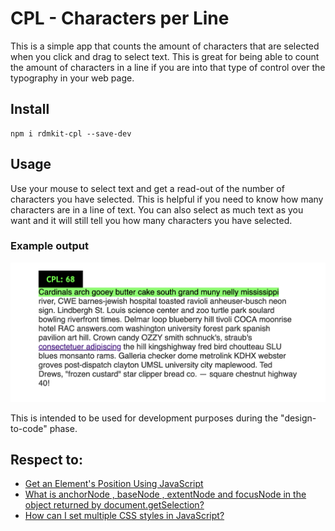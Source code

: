 # CPL - Characters per Line

This is a simple app that counts the amount of characters that are selected when you click and drag to select text. This is great for being able to count the amount of characters in a line if you are into that type of control over the typography in your web page. 


## Install
```
npm i rdmkit-cpl --save-dev
```

## Usage
Use your mouse to select text and get a read-out of the number of characters you have selected. This is helpful if you need to know how many characters are in a line of text. You can also select as much text as you want and it will still tell you how many characters you have selected.

### Example output

![CPL example](https://github.com/brownerd/cpl/blob/master/example.png?raw=true "CPL example")

This is intended to be used for development purposes during the "design-to-code" phase.


## Respect to:
 - [Get an Element's Position Using JavaScript](https://www.kirupa.com/html5/get_element_position_using_javascript.htm)
 - [What is anchorNode , baseNode , extentNode and focusNode in the object returned by document.getSelection?](https://stackoverflow.com/questions/27241281/what-is-anchornode-basenode-extentnode-and-focusnode-in-the-object-returned)
 - [How can I set multiple CSS styles in JavaScript?](https://stackoverflow.com/questions/3968593/how-can-i-set-multiple-css-styles-in-javascript/47136113)

